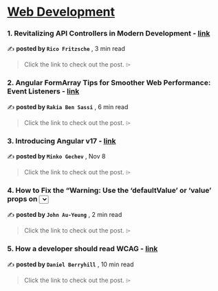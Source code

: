 
<h1><a href=https://medium.com/tag/web-development/recommended target="_blank" rel="noopener noreferrer">Web Development</a></h1>
<h3>1. Revitalizing API Controllers in Modern Development - <a href=https://medium.com/@rico-fritzsche/revitalizing-api-controllers-in-modern-development-d9c90da873c5?source=tag_recommended_feed---------0-84----------web_development----------e69aba4b_1a7b_4eb9_bffb_579a26fa7a6b------- target="_blank" rel="noopener noreferrer">link</a></h3>

✍️ **posted by `Rico Fritzsche`** <date> , 3 min read</date>

<blockquote>Click the link to check out the post. ⌲</blockquote>

<h3>2. Angular FormArray Tips for Smoother Web Performance: Event Listeners - <a href=https://medium.com/gitconnected/angular-form-array-event-listeners-400f3761965c?source=tag_recommended_feed---------1-107----------web_development----------e69aba4b_1a7b_4eb9_bffb_579a26fa7a6b------- target="_blank" rel="noopener noreferrer">link</a></h3>

✍️ **posted by `Rakia Ben Sassi`** <date> , 6 min read</date>

<blockquote>Click the link to check out the post. ⌲</blockquote>

<h3>3. Introducing Angular v17 - <a href=https://medium.com/angular-blog/introducing-angular-v17-4d7033312e4b?source=tag_recommended_feed---------2-85----------web_development----------e69aba4b_1a7b_4eb9_bffb_579a26fa7a6b------- target="_blank" rel="noopener noreferrer">link</a></h3>

✍️ **posted by `Minko Gechev`** <date> , Nov 8</date>

<blockquote>Click the link to check out the post. ⌲</blockquote>

<h3>4. How to Fix the “Warning: Use the ‘defaultValue’ or ‘value’ props on <select> instead of setting… - <a href=https://medium.com/@hohanga/how-to-fix-the-warning-use-the-defaultvalue-or-value-props-on-select-instead-of-setting-f9c317d3d2ec?source=tag_recommended_feed---------3-84----------web_development----------e69aba4b_1a7b_4eb9_bffb_579a26fa7a6b------- target="_blank" rel="noopener noreferrer">link</a></h3>

✍️ **posted by `John Au-Yeung`** <date> , 2 min read</date>

<blockquote>Click the link to check out the post. ⌲</blockquote>

<h3>5. How a developer should read WCAG - <a href=https://medium.com/user-experience-design-1/how-a-developer-should-read-wcag-b1aec621b9d2?source=tag_recommended_feed---------4-107----------web_development----------e69aba4b_1a7b_4eb9_bffb_579a26fa7a6b------- target="_blank" rel="noopener noreferrer">link</a></h3>

✍️ **posted by `Daniel Berryhill`** <date> , 10 min read</date>

<blockquote>Click the link to check out the post. ⌲</blockquote>

